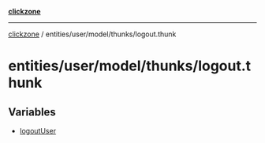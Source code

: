 [**clickzone**](../../../../../README.md)

***

[clickzone](../../../../../README.md) / entities/user/model/thunks/logout.thunk

# entities/user/model/thunks/logout.thunk

## Variables

- [logoutUser](variables/logoutUser.md)
